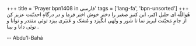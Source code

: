 +++
title = 'Prayer bpn1408 in فارسی'
tags = ['lang-fa', 'bpn-unsorted']
+++
هُواللّه
ای جليلِ اکبر، اين کنيزِ صغير را دخترِ خوش اختر فرما و در درگاهِ احديّتت عزيز کن از جامِ مَحبّتت لبريز نما تا شور و ولهی انگيزد و مُشک و عَنبَری بيزد توئی مقتدر و توانا و توئی دانا و بينا .

-- Abdu'l-Bahá
